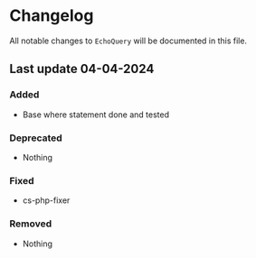# Changelog

All notable changes to `EchoQuery` will be documented in this file.

## Last update 04-04-2024

### Added
- Base where statement done and tested

### Deprecated
- Nothing

### Fixed
- cs-php-fixer

### Removed
- Nothing
